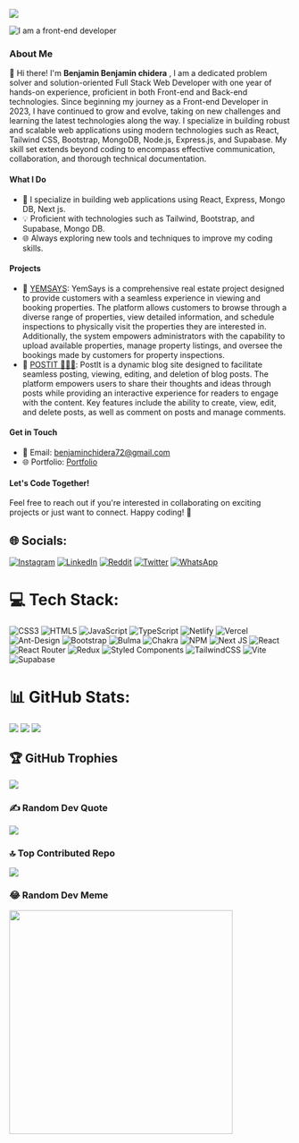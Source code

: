 [![](https://visitcount.itsvg.in/api?id=Benjamin-chidera&icon=0&color=0)](https://visitcount.itsvg.in)

![I am a front-end developer](https://camo.githubusercontent.com/ac895a6ef39411043865cf941fa81dda029820796b5f65ccf345e9f4cecb2e9e/68747470733a2f2f6d656469612e6973746f636b70686f746f2e636f6d2f69642f313436393533343830342f766563746f722f636f6d70757465722d70726f6772616d6d696e672d62616e6e65722d64657369676e2d776974682d706c6163652d666f722d746578742d636f64696e672d616e642d736f6674776172652d646576656c6f706d656e742d7765622e6a70673f733d3631327836313226773d30266b3d323026633d51547543387749313247445a4f757a473359664e4f37795a6e7779524d564f62694d4d684b467741794a773d)

### About Me

👋 Hi there! I'm <b>Benjamin Benjamin chidera</b> , I am a dedicated problem solver and solution-oriented Full Stack Web Developer with one year of hands-on experience, proficient in both Front-end and Back-end technologies. Since beginning my journey as a Front-end Developer in 2023, I have continued to grow and evolve, taking on new challenges and learning the latest technologies along the way. I specialize in building robust and scalable web applications using modern technologies such as React, Tailwind CSS, Bootstrap, MongoDB, Node.js, Express.js, and Supabase. My skill set extends beyond coding to encompass effective communication, collaboration, and thorough technical documentation.


#### What I Do

- 🚀 I specialize in building web applications using React, Express, Mongo DB, Next js.
- 💡 Proficient with technologies such as Tailwind, Bootstrap, and Supabase, Mongo DB.
- 🌐 Always exploring new tools and techniques to improve my coding skills.

#### Projects

- 🌟 [YEMSAYS](https://yem-says-fawn.vercel.app/): YemSays is a comprehensive real estate project designed to provide customers with a seamless experience in viewing and booking properties. The platform allows customers to browse through a diverse range of properties, view detailed information, and schedule inspections to physically visit the properties they are interested in. Additionally, the system empowers administrators with the capability to upload available properties, manage property listings, and oversee the bookings made by customers for property inspections.
- 🌟 [POSTIT 👨‍💻📰](https://postit-blog-six.vercel.app/): PostIt is a dynamic blog site designed to facilitate seamless posting, viewing, editing, and deletion of blog posts. The platform empowers users to share their thoughts and ideas through posts while providing an interactive experience for readers to engage with the content. Key features include the ability to create, view, edit, and delete posts, as well as comment on posts and manage comments.
  

#### Get in Touch

- 📧 Email: benjaminchidera72@gmail.com
- 🌐 Portfolio: [Portfolio](https://i-am-benjamin.vercel.app/)

#### Let's Code Together!

Feel free to reach out if you're interested in collaborating on exciting projects or just want to connect. Happy coding! 🚀


## 🌐 Socials:
[![Instagram](https://img.shields.io/badge/Instagram-%23E4405F.svg?logo=Instagram&logoColor=white)](https://instagram.com/benjamin_c.dev) [![LinkedIn](https://img.shields.io/badge/LinkedIn-%230077B5.svg?logo=linkedin&logoColor=white)](www.linkedin.com/in/benjamin-benjamin) [![Reddit](https://img.shields.io/badge/Reddit-%23FF4500.svg?logo=Reddit&logoColor=white)](https://reddit.com/user/Benjamin@Dev) [![Twitter](https://img.shields.io/badge/Twitter-%231DA1F2.svg?logo=Twitter&logoColor=white)](https://twitter.com/Benjamin_Dev)   [![WhatsApp](https://img.shields.io/badge/WhatsApp-%231DA1F2.svg?logo=WhatsApp&logoColor=green)](https://wa.me/09048401533)

# 💻 Tech Stack:
![CSS3](https://img.shields.io/badge/css3-%231572B6.svg?style=for-the-badge&logo=css3&logoColor=white) ![HTML5](https://img.shields.io/badge/html5-%23E34F26.svg?style=for-the-badge&logo=html5&logoColor=white) ![JavaScript](https://img.shields.io/badge/javascript-%23323330.svg?style=for-the-badge&logo=javascript&logoColor=%23F7DF1E) ![TypeScript](https://img.shields.io/badge/typescript-%23007ACC.svg?style=for-the-badge&logo=typescript&logoColor=white) ![Netlify](https://img.shields.io/badge/netlify-%23000000.svg?style=for-the-badge&logo=netlify&logoColor=#00C7B7) ![Vercel](https://img.shields.io/badge/vercel-%23000000.svg?style=for-the-badge&logo=vercel&logoColor=white) ![Ant-Design](https://img.shields.io/badge/-AntDesign-%230170FE?style=for-the-badge&logo=ant-design&logoColor=white) ![Bootstrap](https://img.shields.io/badge/bootstrap-%238511FA.svg?style=for-the-badge&logo=bootstrap&logoColor=white) ![Bulma](https://img.shields.io/badge/bulma-00D0B1?style=for-the-badge&logo=bulma&logoColor=white) ![Chakra](https://img.shields.io/badge/chakra-%234ED1C5.svg?style=for-the-badge&logo=chakraui&logoColor=white) ![NPM](https://img.shields.io/badge/NPM-%23CB3837.svg?style=for-the-badge&logo=npm&logoColor=white) ![Next JS](https://img.shields.io/badge/Next-black?style=for-the-badge&logo=next.js&logoColor=white) ![React](https://img.shields.io/badge/react-%2320232a.svg?style=for-the-badge&logo=react&logoColor=%2361DAFB) ![React Router](https://img.shields.io/badge/React_Router-CA4245?style=for-the-badge&logo=react-router&logoColor=white) ![Redux](https://img.shields.io/badge/redux-%23593d88.svg?style=for-the-badge&logo=redux&logoColor=white) ![Styled Components](https://img.shields.io/badge/styled--components-DB7093?style=for-the-badge&logo=styled-components&logoColor=white) ![TailwindCSS](https://img.shields.io/badge/tailwindcss-%2338B2AC.svg?style=for-the-badge&logo=tailwind-css&logoColor=white) ![Vite](https://img.shields.io/badge/vite-%23646CFF.svg?style=for-the-badge&logo=vite&logoColor=white) ![Supabase](https://img.shields.io/badge/Supabase-3ECF8E?style=for-the-badge&logo=supabase&logoColor=white)
# 📊 GitHub Stats:
![](https://github-readme-stats.vercel.app/api?username=Benjamin-chidera&theme=city_light&hide_border=false&include_all_commits=true&count_private=false)
![](https://github-readme-streak-stats.herokuapp.com/?user=Benjamin-chidera&theme=city_light&hide_border=false)
![](https://github-readme-stats.vercel.app/api/top-langs/?username=Benjamin-chidera&theme=city_light&hide_border=false&include_all_commits=true&count_private=false&layout=compact)


## 🏆 GitHub Trophies
![](https://github-profile-trophy.vercel.app/?username=Benjamin-chidera&theme=radical&no-frame=false&no-bg=true&margin-w=4)

### ✍️ Random Dev Quote
![](https://quotes-github-readme.vercel.app/api?type=horizontal&theme=radical)

### 🔝 Top Contributed Repo
![](https://github-contributor-stats.vercel.app/api?username=Benjamin-chidera&limit=5&theme=monokai&combine_all_yearly_contributions=true)

### 😂 Random Dev Meme
<img src='https://randommeme-five.vercel.app/' style="height: 400px;"/>




<!-- Proudly created with GPRM ( https://gprm.itsvg.in ) -->










<!---
Benjamin-chidera/Benjamin-chidera is a ✨ special ✨ repository because its `README.md` (this file) appears on your GitHub profile.
You can click the Preview link to take a look at your changes.
--->
